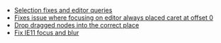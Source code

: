 
- [Selection fixes and editor queries](https://github.com/ianstormtaylor/slate/pull/2933)
- [Fixes issue where focusing on editor always placed caret at offset 0](https://github.com/ianstormtaylor/slate/pull/2995)
- [Drop dragged nodes into the correct place](https://github.com/ianstormtaylor/slate/pull/3001)
- [Fix IE11 focus and blur](https://github.com/aha-app/slate/tree/fix-ie11-selection)
